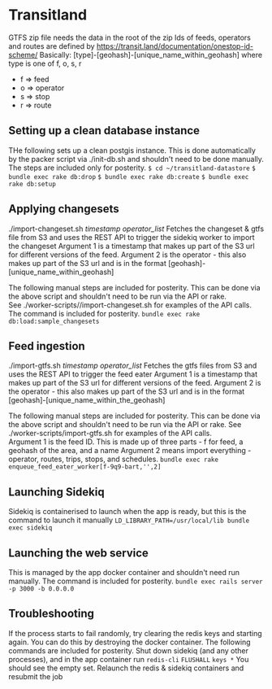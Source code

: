 # Transitland
GTFS zip file needs the data in the root of the zip
Ids of feeds, operators and routes are defined by https://transit.land/documentation/onestop-id-scheme/
Basically: [type]-[geohash]-[unique_name_within_geohash]
where type is one of f, o, s, r
  * f => feed
  * o => operator
  * s => stop
  * r => route

## Setting up a clean database instance
THe following sets up a clean postgis instance.  This is done automatically by the packer script via ./init-db.sh and shouldn't need to be done manually.  The steps are included only for posterity.
`$ cd ~/transitland-datastore`
`$ bundle exec rake db:drop`
`$ bundle exec rake db:create`
`$ bundle exec rake db:setup`

## Applying changesets
./import-changeset.sh *timestamp* *operator_list*
Fetches the changeset & gtfs file from S3 and uses the REST API to trigger the sidekiq worker to import the changeset
Argument 1 is a timestamp that makes up part of the S3 url for different versions of the feed. 
Argument 2 is the operator - this also makes up part of the S3 url and is in the format [geohash]-[unique_name_within_geohash]

The following manual steps are included for posterity.  This can be done via the above script and shouldn't need to be run via the API or rake.  
See ./worker-scripts//import-changeset.sh for examples of the API calls.  
The command is included for posterity.
`bundle exec rake db:load:sample_changesets`

## Feed ingestion
./import-gtfs.sh *timestamp* *operator_list*
Fetches the gtfs files from S3 and uses the REST API to trigger the feed eater
Argument 1 is a timestamp that makes up part of the S3 url for different versions of the feed. 
Argument 2 is the operator - this also makes up part of the S3 url and is in the format [geohash]-[unique_name_within_the_geohash]

The following manual steps are included for posterity.  This can be done via the above script and shouldn't need to be run via the API or rake.
See ./worker-scripts/import-gtfs.sh for examples of the API calls.  
Argument 1 is the feed ID.  This is made up of three parts - f for feed, a geohash of the area, and a name
Argument 2 means import everything - operator, routes, trips, stops, and schedules.
`bundle exec rake enqueue_feed_eater_worker[f-9q9-bart,'',2]`

## Launching Sidekiq
Sidekiq is containerised to launch when the app is ready, but this is the command to launch it manually
`LD_LIBRARY_PATH=/usr/local/lib bundle exec sidekiq`

## Launching the web service
This is managed by the app docker container and shouldn't need run manually.  The command is included for posterity.
`bundle exec rails server -p 3000 -b 0.0.0.0`

## Troubleshooting
If the process starts to fail randomly, try clearing the redis keys and starting again.
You can do this by destroying the docker container.  The following commands are included for posterity.
Shut down sidekiq (and any other processes), and in the app container run
`redis-cli`
`FLUSHALL`
`keys *`
You should see the empty set.
Relaunch the redis & sidekiq containers and resubmit the job

